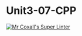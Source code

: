 # Unit3-07-CPP
[![Mr Coxall's Super Linter](https://github.com/ICS3U-C-Programming-SantiagoH/Unit3-07-CPP/workflows/Mr%20Coxall's%20Super%20Linter/badge.svg)](https://github.com/ICS3U-C-Programming-SantiagoH/Unit3-07-CPP/actions/)
